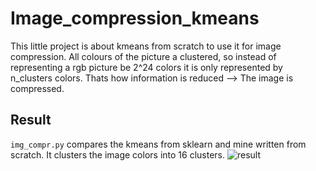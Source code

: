 # Image_compression_kmeans
This little project is about kmeans from scratch to use it for image compression. All colours of the picture a clustered, so instead of representing a rgb picture be 2^24 colors it is only represented by n_clusters colors. Thats how information is reduced --> The image is compressed.

## Result
`img_compr.py` compares the kmeans from sklearn and mine written from scratch. It clusters the image colors into 16 clusters.
![result]("./img/result.png")
